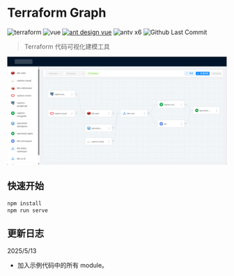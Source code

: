 # Terraform Graph

<div id="tags">
<img alt="terraform" src="https://img.shields.io/badge/terraform-8A2BE2">
<img alt="vue" src="https://img.shields.io/badge/vue-2.6.14-42b883">
<a href="https://1x.antdv.com/docs/vue/getting-started-cn/"><img alt="ant design vue" src="https://img.shields.io/badge/ant%20design-1.7.8-1890ff"></a>
<img alt="antv x6" src="https://img.shields.io/badge/antv%20x6-2.18.1-orange">
<img alt="Github Last Commit" src="https://img.shields.io/github/last-commit/Kekwy/terraform-graph">
</div>

> Terraform 代码可视化建模工具

![image-20250514150542084](./README.assets/image-20250514150542084.png)

## 快速开始

```shell
npm install
npm run serve
```

## 更新日志

2025/5/13

- 加入示例代码中的所有 module。